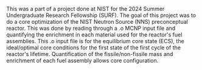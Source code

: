 This was a part of a project done at NIST for the 2024 Summer Undergraduate Research Fellowship (SURF). The goal of this project was to do a core optimization of the 
NIST Neutron Source (NNS) preconceptual reactor. This was done by reading through a .o MCNP input file and quantifying the enrichment in each material used for the reactor's fuel assemblies. 
This .o input file is for the equilibrium core state (ECS), the ideal/optimal core conditions for the first state of the first cycle of the reactor's lifetime. Quantification of the fissile/non-fissile mass and 
enrichment of each fuel assembly allows core configuration. 
